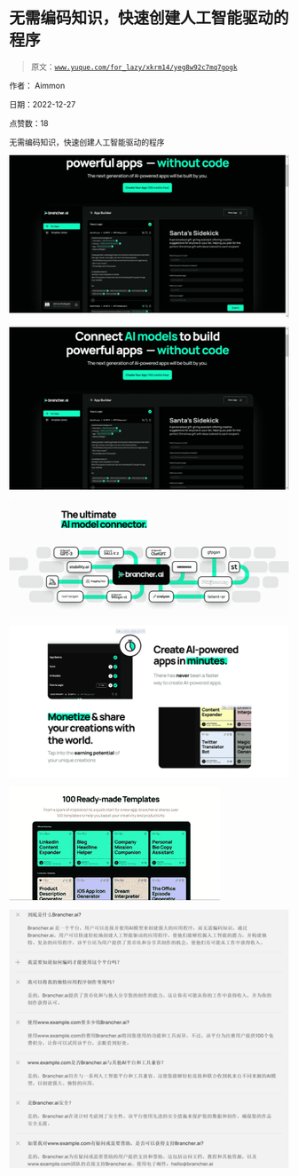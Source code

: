 # 无需编码知识，快速创建人工智能驱动的程序

> 原文：[`www.yuque.com/for_lazy/xkrm14/yeg8w92c7mq7gogk`](https://www.yuque.com/for_lazy/xkrm14/yeg8w92c7mq7gogk)

作者： Aimmon

日期：2022-12-27

点赞数：18

无需编码知识，快速创建人工智能驱动的程序

![](img/6a593f9a1da66294d4937a75459882f6.png)

![](img/ce49bbe51d6bd5dca46e3d6608a4a6d4.png)

![](img/7688c063b635f963d4a087f2e5ec5d9a.png)

![](img/898cd9db40a4c731072a295c71c66ca2.png)

![](img/6977f4d53126c275faca0cb8bd58bcf8.png)

![](img/c7d51200b19e0787e9d89f8deccc8c06.png)



